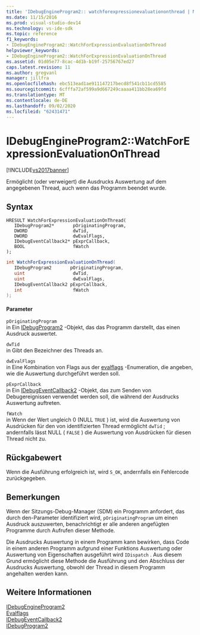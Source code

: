 ```yaml
---
title: 'IDebugEngineProgram2:: watchforexpressionevaluationonthread | Microsoft-Dokumentation'
ms.date: 11/15/2016
ms.prod: visual-studio-dev14
ms.technology: vs-ide-sdk
ms.topic: reference
f1_keywords:
- IDebugEngineProgram2::WatchForExpressionEvaluationOnThread
helpviewer_keywords:
- IDebugEngineProgram2::WatchForExpressionEvaluationOnThread
ms.assetid: 01d05e77-8cac-4d1b-b19f-25756767ed27
caps.latest.revision: 11
ms.author: gregvanl
manager: jillfra
ms.openlocfilehash: ebc513ead1ae911147217becd8f541cb11cd5585
ms.sourcegitcommit: 6cfffa72af599a9d667249caaaa411bb28ea69fd
ms.translationtype: MT
ms.contentlocale: de-DE
ms.lasthandoff: 09/02/2020
ms.locfileid: "62431471"
---
```

# <a name="idebugengineprogram2watchforexpressionevaluationonthread"></a>IDebugEngineProgram2::WatchForExpressionEvaluationOnThread
[!INCLUDE[vs2017banner](../../../includes/vs2017banner.md)]

Ermöglicht (oder verweigert) die Ausdrucks Auswertung auf dem angegebenen Thread, auch wenn das Programm beendet wurde.  
  
## <a name="syntax"></a>Syntax  
  
```cpp#  
HRESULT WatchForExpressionEvaluationOnThread(   
   IDebugProgram2*       pOriginatingProgram,  
   DWORD                 dwTid,  
   DWORD                 dwEvalFlags,  
   IDebugEventCallback2* pExprCallback,  
   BOOL                  fWatch  
);  
```  
  
```csharp  
int WatchForExpressionEvaluationOnThread(   
   IDebugProgram2       pOriginatingProgram,  
   uint                  dwTid,  
   uint                  dwEvalFlags,  
   IDebugEventCallback2 pExprCallback,  
   int                   fWatch  
);  
```  
  
#### <a name="parameters"></a>Parameter  
 `pOriginatingProgram`  
 in Ein [IDebugProgram2](../../../extensibility/debugger/reference/idebugprogram2.md) -Objekt, das das Programm darstellt, das einen Ausdruck auswertet.  
  
 `dwTid`  
 in Gibt den Bezeichner des Threads an.  
  
 `dwEvalFlags`  
 in Eine Kombination von Flags aus der [evalflags](../../../extensibility/debugger/reference/evalflags.md) -Enumeration, die angeben, wie die Auswertung durchgeführt werden soll.  
  
 `pExprCallback`  
 in Ein [IDebugEventCallback2](../../../extensibility/debugger/reference/idebugeventcallback2.md) -Objekt, das zum Senden von Debugereignissen verwendet werden soll, die während der Ausdrucks Auswertung auftreten.  
  
 `fWatch`  
 in Wenn der Wert ungleich 0 (NULL `TRUE` ) ist, wird die Auswertung von Ausdrücken für den von identifizierten Thread ermöglicht `dwTid` ; andernfalls lässt NULL ( `FALSE` ) die Auswertung von Ausdrücken für diesen Thread nicht zu.  
  
## <a name="return-value"></a>Rückgabewert  
 Wenn die Ausführung erfolgreich ist, wird `S_OK`, andernfalls ein Fehlercode zurückgegeben.  
  
## <a name="remarks"></a>Bemerkungen  
 Wenn der Sitzungs-Debug-Manager (SDM) ein Programm anfordert, das durch den-Parameter identifiziert wird, `pOriginatingProgram` um einen Ausdruck auszuwerten, benachrichtigt er alle anderen angefügten Programme durch Aufrufen dieser Methode.  
  
 Die Ausdrucks Auswertung in einem Programm kann bewirken, dass Code in einem anderen Programm aufgrund einer Funktions Auswertung oder Auswertung von Eigenschaften ausgeführt wird `IDispatch` . Aus diesem Grund ermöglicht diese Methode die Ausführung und den Abschluss der Ausdrucks Auswertung, obwohl der Thread in diesem Programm angehalten werden kann.  
  
## <a name="see-also"></a>Weitere Informationen  
 [IDebugEngineProgram2](../../../extensibility/debugger/reference/idebugengineprogram2.md)   
 [Evalflags](../../../extensibility/debugger/reference/evalflags.md)   
 [IDebugEventCallback2](../../../extensibility/debugger/reference/idebugeventcallback2.md)   
 [IDebugProgram2](../../../extensibility/debugger/reference/idebugprogram2.md)
